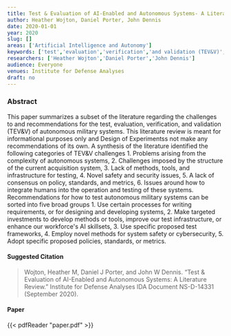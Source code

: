 ```yaml
---
title: Test & Evaluation of AI-Enabled and Autonomous Systems- A Literature Review
author: Heather Wojton, Daniel Porter, John Dennis
date: 2020-01-01
year: 2020
slug: []
areas: ['Artificial Intelligence and Autonomy']
keywords: ['test','evaluation','verification','and validation (TEV&V)','Artificial Intelligence (AI)','Joint Artificial Intelligence Center (JAIC)','Artificial Intelligence Enhanced Autonomous Capabilities','autonomy framework']
researchers: ['Heather Wojton','Daniel Porter','John Dennis']
audience: Everyone
venues: Institute for Defense Analyses
draft: no
---
```




### Abstract
This paper summarizes a subset of the literature regarding the challenges to and recommendations for the test, evaluation, verification, and validation (TEV&V) of autonomous military systems. This literature review is meant for informational purposes only and Design of Experimentss not make any recommendations of its own. A synthesis of the literature identified the following categories of TEV&V challenges  1. Problems arising from the complexity of autonomous systems, 2. Challenges imposed by the structure of the current acquisition system, 3. Lack of methods, tools, and infrastructure for testing, 4. Novel safety and security issues, 5. A lack of consensus on policy, standards, and metrics, 6. Issues around how to integrate humans into the operation and testing of these systems. Recommendations for how to test autonomous military systems can be sorted into five broad groups  1. Use certain processes for writing requirements, or for designing and developing systems, 2. Make targeted investments to develop methods or tools, improve our test infrastructure, or enhance our workforce's AI skillsets, 3. Use specific proposed test frameworks, 4. Employ novel methods for system safety or cybersecurity, 5. Adopt specific proposed policies, standards, or metrics.

#### Suggested Citation
> Wojton, Heather M, Daniel J Porter, and John W Dennis. “Test & Evaluation of AI-Enabled and Autonomous Systems: A Literature Review.” Institute for Defense Analyses IDA Document NS-D-14331 (September 2020).



#### Paper 
 {{< pdfReader "paper.pdf" >}}


